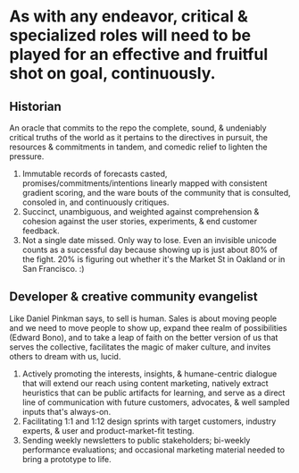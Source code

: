 # As with any endeavor, critical & specialized roles will need to be played for an effective and fruitful shot on goal, continuously.

## Historian
An oracle that commits to the repo the complete, sound, & undeniably critical truths of the world as it pertains to the directives in pursuit, the resources & commitments in tandem, and comedic relief to lighten the pressure.

1. Immutable records of forecasts casted, promises/commitments/intentions linearly mapped with consistent gradient scoring, and the ware bouts of the community that is consulted, consoled in, and continuously critiques.
2. Succinct, unambiguous, and weighted against comprehension & cohesion against the user stories, experiments, & end customer feedback.
3. Not a single date missed. Only way to lose. Even an invisible unicode counts as a successful day because showing up is just about 80% of the fight. 20% is figuring out whether it's the Market St in Oakland or in San Francisco. :)


## Developer & creative community evangelist
Like Daniel Pinkman says, to sell is human. Sales is about moving people and we need to move people to show up, expand thee realm of possibilities (Edward Bono), and to take a leap of faith on the better version of us that serves the collective, facilitates the magic of maker culture, and invites others to dream with us, lucid.

1. Actively promoting the interests, insights, & humane-centric dialogue that will extend our reach using content marketing, natively extract heuristics that can be public artifacts for learning, and serve as a direct line of communication with future customers, advocates, & well sampled inputs that's always-on.
2. Facilitating 1:1 and 1:12 design sprints with target customers, industry experts, & user and product-market-fit testing.
3. Sending weekly newsletters to public stakeholders; bi-weekly performance evaluations; and occasional marketing material needed to bring a prototype to life.
 

